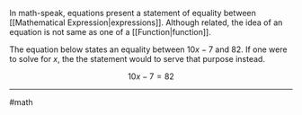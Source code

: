 In math-speak, equations present a statement of equality between [[Mathematical Expression|expressions]]. Although related, the idea of an equation is not same as one of a [[Function|function]].

The equation below states an equality between $10x-7$ and $82$. If one were to solve for $x$, the the statement would to serve that purpose instead.

$$
10x-7 = 82
$$

---
#math 